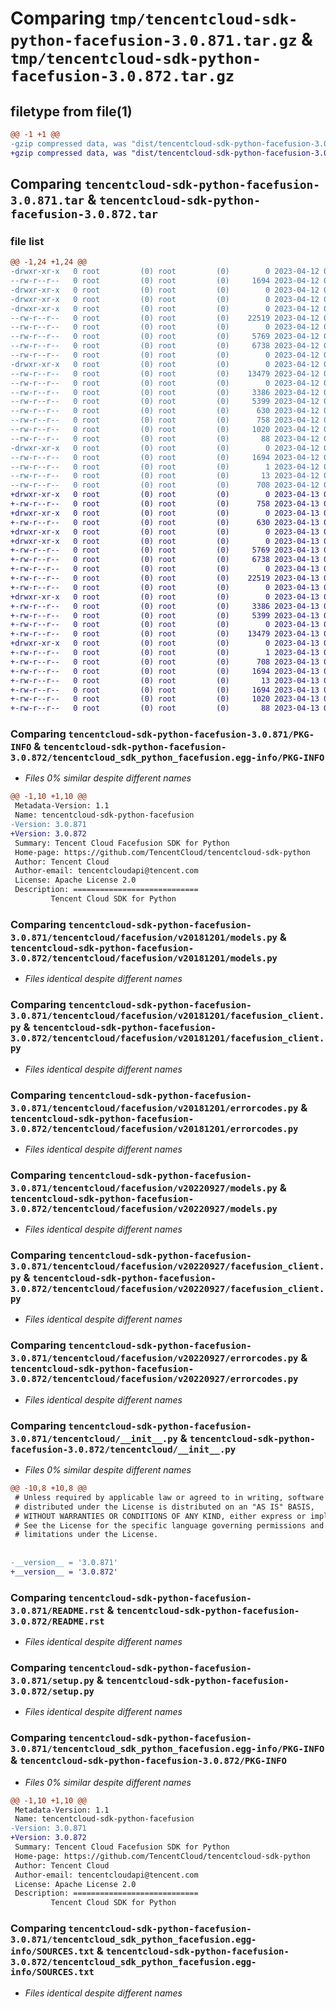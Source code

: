 # Comparing `tmp/tencentcloud-sdk-python-facefusion-3.0.871.tar.gz` & `tmp/tencentcloud-sdk-python-facefusion-3.0.872.tar.gz`

## filetype from file(1)

```diff
@@ -1 +1 @@
-gzip compressed data, was "dist/tencentcloud-sdk-python-facefusion-3.0.871.tar", last modified: Wed Apr 12 00:24:43 2023, max compression
+gzip compressed data, was "dist/tencentcloud-sdk-python-facefusion-3.0.872.tar", last modified: Thu Apr 13 00:41:30 2023, max compression
```

## Comparing `tencentcloud-sdk-python-facefusion-3.0.871.tar` & `tencentcloud-sdk-python-facefusion-3.0.872.tar`

### file list

```diff
@@ -1,24 +1,24 @@
-drwxr-xr-x   0 root         (0) root         (0)        0 2023-04-12 00:24:43.000000 tencentcloud-sdk-python-facefusion-3.0.871/
--rw-r--r--   0 root         (0) root         (0)     1694 2023-04-12 00:24:43.000000 tencentcloud-sdk-python-facefusion-3.0.871/PKG-INFO
-drwxr-xr-x   0 root         (0) root         (0)        0 2023-04-12 00:24:43.000000 tencentcloud-sdk-python-facefusion-3.0.871/tencentcloud/
-drwxr-xr-x   0 root         (0) root         (0)        0 2023-04-12 00:24:43.000000 tencentcloud-sdk-python-facefusion-3.0.871/tencentcloud/facefusion/
-drwxr-xr-x   0 root         (0) root         (0)        0 2023-04-12 00:24:43.000000 tencentcloud-sdk-python-facefusion-3.0.871/tencentcloud/facefusion/v20181201/
--rw-r--r--   0 root         (0) root         (0)    22519 2023-04-12 00:24:43.000000 tencentcloud-sdk-python-facefusion-3.0.871/tencentcloud/facefusion/v20181201/models.py
--rw-r--r--   0 root         (0) root         (0)        0 2023-04-12 00:24:43.000000 tencentcloud-sdk-python-facefusion-3.0.871/tencentcloud/facefusion/v20181201/__init__.py
--rw-r--r--   0 root         (0) root         (0)     5769 2023-04-12 00:24:43.000000 tencentcloud-sdk-python-facefusion-3.0.871/tencentcloud/facefusion/v20181201/facefusion_client.py
--rw-r--r--   0 root         (0) root         (0)     6738 2023-04-12 00:24:43.000000 tencentcloud-sdk-python-facefusion-3.0.871/tencentcloud/facefusion/v20181201/errorcodes.py
--rw-r--r--   0 root         (0) root         (0)        0 2023-04-12 00:24:43.000000 tencentcloud-sdk-python-facefusion-3.0.871/tencentcloud/facefusion/__init__.py
-drwxr-xr-x   0 root         (0) root         (0)        0 2023-04-12 00:24:43.000000 tencentcloud-sdk-python-facefusion-3.0.871/tencentcloud/facefusion/v20220927/
--rw-r--r--   0 root         (0) root         (0)    13479 2023-04-12 00:24:43.000000 tencentcloud-sdk-python-facefusion-3.0.871/tencentcloud/facefusion/v20220927/models.py
--rw-r--r--   0 root         (0) root         (0)        0 2023-04-12 00:24:43.000000 tencentcloud-sdk-python-facefusion-3.0.871/tencentcloud/facefusion/v20220927/__init__.py
--rw-r--r--   0 root         (0) root         (0)     3386 2023-04-12 00:24:43.000000 tencentcloud-sdk-python-facefusion-3.0.871/tencentcloud/facefusion/v20220927/facefusion_client.py
--rw-r--r--   0 root         (0) root         (0)     5399 2023-04-12 00:24:43.000000 tencentcloud-sdk-python-facefusion-3.0.871/tencentcloud/facefusion/v20220927/errorcodes.py
--rw-r--r--   0 root         (0) root         (0)      630 2023-04-12 00:24:43.000000 tencentcloud-sdk-python-facefusion-3.0.871/tencentcloud/__init__.py
--rw-r--r--   0 root         (0) root         (0)      758 2023-04-12 00:24:43.000000 tencentcloud-sdk-python-facefusion-3.0.871/README.rst
--rw-r--r--   0 root         (0) root         (0)     1020 2023-04-12 00:24:43.000000 tencentcloud-sdk-python-facefusion-3.0.871/setup.py
--rw-r--r--   0 root         (0) root         (0)       88 2023-04-12 00:24:43.000000 tencentcloud-sdk-python-facefusion-3.0.871/setup.cfg
-drwxr-xr-x   0 root         (0) root         (0)        0 2023-04-12 00:24:43.000000 tencentcloud-sdk-python-facefusion-3.0.871/tencentcloud_sdk_python_facefusion.egg-info/
--rw-r--r--   0 root         (0) root         (0)     1694 2023-04-12 00:24:43.000000 tencentcloud-sdk-python-facefusion-3.0.871/tencentcloud_sdk_python_facefusion.egg-info/PKG-INFO
--rw-r--r--   0 root         (0) root         (0)        1 2023-04-12 00:24:43.000000 tencentcloud-sdk-python-facefusion-3.0.871/tencentcloud_sdk_python_facefusion.egg-info/dependency_links.txt
--rw-r--r--   0 root         (0) root         (0)       13 2023-04-12 00:24:43.000000 tencentcloud-sdk-python-facefusion-3.0.871/tencentcloud_sdk_python_facefusion.egg-info/top_level.txt
--rw-r--r--   0 root         (0) root         (0)      708 2023-04-12 00:24:43.000000 tencentcloud-sdk-python-facefusion-3.0.871/tencentcloud_sdk_python_facefusion.egg-info/SOURCES.txt
+drwxr-xr-x   0 root         (0) root         (0)        0 2023-04-13 00:41:30.000000 tencentcloud-sdk-python-facefusion-3.0.872/
+-rw-r--r--   0 root         (0) root         (0)      758 2023-04-13 00:41:30.000000 tencentcloud-sdk-python-facefusion-3.0.872/README.rst
+drwxr-xr-x   0 root         (0) root         (0)        0 2023-04-13 00:41:30.000000 tencentcloud-sdk-python-facefusion-3.0.872/tencentcloud/
+-rw-r--r--   0 root         (0) root         (0)      630 2023-04-13 00:41:30.000000 tencentcloud-sdk-python-facefusion-3.0.872/tencentcloud/__init__.py
+drwxr-xr-x   0 root         (0) root         (0)        0 2023-04-13 00:41:30.000000 tencentcloud-sdk-python-facefusion-3.0.872/tencentcloud/facefusion/
+drwxr-xr-x   0 root         (0) root         (0)        0 2023-04-13 00:41:30.000000 tencentcloud-sdk-python-facefusion-3.0.872/tencentcloud/facefusion/v20181201/
+-rw-r--r--   0 root         (0) root         (0)     5769 2023-04-13 00:41:30.000000 tencentcloud-sdk-python-facefusion-3.0.872/tencentcloud/facefusion/v20181201/facefusion_client.py
+-rw-r--r--   0 root         (0) root         (0)     6738 2023-04-13 00:41:30.000000 tencentcloud-sdk-python-facefusion-3.0.872/tencentcloud/facefusion/v20181201/errorcodes.py
+-rw-r--r--   0 root         (0) root         (0)        0 2023-04-13 00:41:30.000000 tencentcloud-sdk-python-facefusion-3.0.872/tencentcloud/facefusion/v20181201/__init__.py
+-rw-r--r--   0 root         (0) root         (0)    22519 2023-04-13 00:41:30.000000 tencentcloud-sdk-python-facefusion-3.0.872/tencentcloud/facefusion/v20181201/models.py
+-rw-r--r--   0 root         (0) root         (0)        0 2023-04-13 00:41:30.000000 tencentcloud-sdk-python-facefusion-3.0.872/tencentcloud/facefusion/__init__.py
+drwxr-xr-x   0 root         (0) root         (0)        0 2023-04-13 00:41:30.000000 tencentcloud-sdk-python-facefusion-3.0.872/tencentcloud/facefusion/v20220927/
+-rw-r--r--   0 root         (0) root         (0)     3386 2023-04-13 00:41:30.000000 tencentcloud-sdk-python-facefusion-3.0.872/tencentcloud/facefusion/v20220927/facefusion_client.py
+-rw-r--r--   0 root         (0) root         (0)     5399 2023-04-13 00:41:30.000000 tencentcloud-sdk-python-facefusion-3.0.872/tencentcloud/facefusion/v20220927/errorcodes.py
+-rw-r--r--   0 root         (0) root         (0)        0 2023-04-13 00:41:30.000000 tencentcloud-sdk-python-facefusion-3.0.872/tencentcloud/facefusion/v20220927/__init__.py
+-rw-r--r--   0 root         (0) root         (0)    13479 2023-04-13 00:41:30.000000 tencentcloud-sdk-python-facefusion-3.0.872/tencentcloud/facefusion/v20220927/models.py
+drwxr-xr-x   0 root         (0) root         (0)        0 2023-04-13 00:41:30.000000 tencentcloud-sdk-python-facefusion-3.0.872/tencentcloud_sdk_python_facefusion.egg-info/
+-rw-r--r--   0 root         (0) root         (0)        1 2023-04-13 00:41:30.000000 tencentcloud-sdk-python-facefusion-3.0.872/tencentcloud_sdk_python_facefusion.egg-info/dependency_links.txt
+-rw-r--r--   0 root         (0) root         (0)      708 2023-04-13 00:41:30.000000 tencentcloud-sdk-python-facefusion-3.0.872/tencentcloud_sdk_python_facefusion.egg-info/SOURCES.txt
+-rw-r--r--   0 root         (0) root         (0)     1694 2023-04-13 00:41:30.000000 tencentcloud-sdk-python-facefusion-3.0.872/tencentcloud_sdk_python_facefusion.egg-info/PKG-INFO
+-rw-r--r--   0 root         (0) root         (0)       13 2023-04-13 00:41:30.000000 tencentcloud-sdk-python-facefusion-3.0.872/tencentcloud_sdk_python_facefusion.egg-info/top_level.txt
+-rw-r--r--   0 root         (0) root         (0)     1694 2023-04-13 00:41:30.000000 tencentcloud-sdk-python-facefusion-3.0.872/PKG-INFO
+-rw-r--r--   0 root         (0) root         (0)     1020 2023-04-13 00:41:30.000000 tencentcloud-sdk-python-facefusion-3.0.872/setup.py
+-rw-r--r--   0 root         (0) root         (0)       88 2023-04-13 00:41:30.000000 tencentcloud-sdk-python-facefusion-3.0.872/setup.cfg
```

### Comparing `tencentcloud-sdk-python-facefusion-3.0.871/PKG-INFO` & `tencentcloud-sdk-python-facefusion-3.0.872/tencentcloud_sdk_python_facefusion.egg-info/PKG-INFO`

 * *Files 0% similar despite different names*

```diff
@@ -1,10 +1,10 @@
 Metadata-Version: 1.1
 Name: tencentcloud-sdk-python-facefusion
-Version: 3.0.871
+Version: 3.0.872
 Summary: Tencent Cloud Facefusion SDK for Python
 Home-page: https://github.com/TencentCloud/tencentcloud-sdk-python
 Author: Tencent Cloud
 Author-email: tencentcloudapi@tencent.com
 License: Apache License 2.0
 Description: ============================
         Tencent Cloud SDK for Python
```

### Comparing `tencentcloud-sdk-python-facefusion-3.0.871/tencentcloud/facefusion/v20181201/models.py` & `tencentcloud-sdk-python-facefusion-3.0.872/tencentcloud/facefusion/v20181201/models.py`

 * *Files identical despite different names*

### Comparing `tencentcloud-sdk-python-facefusion-3.0.871/tencentcloud/facefusion/v20181201/facefusion_client.py` & `tencentcloud-sdk-python-facefusion-3.0.872/tencentcloud/facefusion/v20181201/facefusion_client.py`

 * *Files identical despite different names*

### Comparing `tencentcloud-sdk-python-facefusion-3.0.871/tencentcloud/facefusion/v20181201/errorcodes.py` & `tencentcloud-sdk-python-facefusion-3.0.872/tencentcloud/facefusion/v20181201/errorcodes.py`

 * *Files identical despite different names*

### Comparing `tencentcloud-sdk-python-facefusion-3.0.871/tencentcloud/facefusion/v20220927/models.py` & `tencentcloud-sdk-python-facefusion-3.0.872/tencentcloud/facefusion/v20220927/models.py`

 * *Files identical despite different names*

### Comparing `tencentcloud-sdk-python-facefusion-3.0.871/tencentcloud/facefusion/v20220927/facefusion_client.py` & `tencentcloud-sdk-python-facefusion-3.0.872/tencentcloud/facefusion/v20220927/facefusion_client.py`

 * *Files identical despite different names*

### Comparing `tencentcloud-sdk-python-facefusion-3.0.871/tencentcloud/facefusion/v20220927/errorcodes.py` & `tencentcloud-sdk-python-facefusion-3.0.872/tencentcloud/facefusion/v20220927/errorcodes.py`

 * *Files identical despite different names*

### Comparing `tencentcloud-sdk-python-facefusion-3.0.871/tencentcloud/__init__.py` & `tencentcloud-sdk-python-facefusion-3.0.872/tencentcloud/__init__.py`

 * *Files 0% similar despite different names*

```diff
@@ -10,8 +10,8 @@
 # Unless required by applicable law or agreed to in writing, software
 # distributed under the License is distributed on an "AS IS" BASIS,
 # WITHOUT WARRANTIES OR CONDITIONS OF ANY KIND, either express or implied.
 # See the License for the specific language governing permissions and
 # limitations under the License.
 
 
-__version__ = '3.0.871'
+__version__ = '3.0.872'
```

### Comparing `tencentcloud-sdk-python-facefusion-3.0.871/README.rst` & `tencentcloud-sdk-python-facefusion-3.0.872/README.rst`

 * *Files identical despite different names*

### Comparing `tencentcloud-sdk-python-facefusion-3.0.871/setup.py` & `tencentcloud-sdk-python-facefusion-3.0.872/setup.py`

 * *Files identical despite different names*

### Comparing `tencentcloud-sdk-python-facefusion-3.0.871/tencentcloud_sdk_python_facefusion.egg-info/PKG-INFO` & `tencentcloud-sdk-python-facefusion-3.0.872/PKG-INFO`

 * *Files 0% similar despite different names*

```diff
@@ -1,10 +1,10 @@
 Metadata-Version: 1.1
 Name: tencentcloud-sdk-python-facefusion
-Version: 3.0.871
+Version: 3.0.872
 Summary: Tencent Cloud Facefusion SDK for Python
 Home-page: https://github.com/TencentCloud/tencentcloud-sdk-python
 Author: Tencent Cloud
 Author-email: tencentcloudapi@tencent.com
 License: Apache License 2.0
 Description: ============================
         Tencent Cloud SDK for Python
```

### Comparing `tencentcloud-sdk-python-facefusion-3.0.871/tencentcloud_sdk_python_facefusion.egg-info/SOURCES.txt` & `tencentcloud-sdk-python-facefusion-3.0.872/tencentcloud_sdk_python_facefusion.egg-info/SOURCES.txt`

 * *Files identical despite different names*

